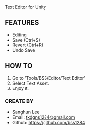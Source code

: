 Text Editor for Unity

## FEATURES 
- Editing
- Save (Ctrl+S)
- Revert (Ctrl+R)
- Undo Save

## HOW TO
1. Go to 'Tools/BSS/Editor/Text Editor'
2. Select Text Asset.
3. Enjoy it.

### CREATE BY
- Sanghun Lee
- Email: tkdgns1284@gmail.com
- Github: https://github.com/bss1284